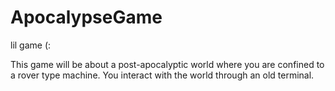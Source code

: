 # ApocalypseGame
lil game (:

This game will be about a post-apocalyptic world where you are confined to a rover type machine. You interact with the world through an old terminal.
